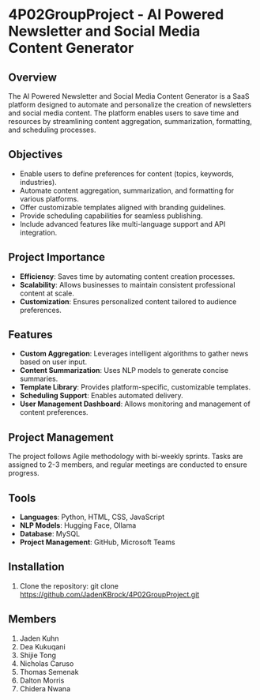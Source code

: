 # 4P02GroupProject - AI Powered Newsletter and Social Media Content Generator



## Overview
The AI Powered Newsletter and Social Media Content Generator is a SaaS platform designed to automate and personalize the creation of newsletters and social media content. The platform enables users to save time and resources by streamlining content aggregation, summarization, formatting, and scheduling processes.


## Objectives
- Enable users to define preferences for content (topics, keywords, industries).
- Automate content aggregation, summarization, and formatting for various platforms.
- Offer customizable templates aligned with branding guidelines.
- Provide scheduling capabilities for seamless publishing.
- Include advanced features like multi-language support and API integration.


## Project Importance
- **Efficiency**: Saves time by automating content creation processes.  
- **Scalability**: Allows businesses to maintain consistent professional content at scale.  
- **Customization**: Ensures personalized content tailored to audience preferences.


## Features
- **Custom Aggregation**: Leverages intelligent algorithms to gather news based on user input.
- **Content Summarization**: Uses NLP models to generate concise summaries.
- **Template Library**: Provides platform-specific, customizable templates.
- **Scheduling Support**: Enables automated delivery.
- **User Management Dashboard**: Allows monitoring and management of content preferences.


## Project Management
The project follows Agile methodology with bi-weekly sprints. Tasks are assigned to 2-3 members, and regular meetings are conducted to ensure progress.


## Tools
- **Languages**: Python, HTML, CSS, JavaScript
- **NLP Models**: Hugging Face, Ollama
- **Database**: MySQL
- **Project Management**: GitHub, Microsoft Teams


## Installation
1. Clone the repository:
   git clone https://github.com/JadenKBrock/4P02GroupProject.git


## Members
1. Jaden Kuhn
2. Dea Kukuqani
3. Shijie Tong
4. Nicholas Caruso
5. Thomas Semenak
6. Dalton Morris
7. Chidera Nwana





